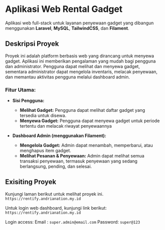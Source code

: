 # Aplikasi Web Rental Gadget

Aplikasi web full-stack untuk layanan penyewaan gadget yang dibangun menggunakan **Laravel**, **MySQL**, **TailwindCSS**, dan **Filament**.

## Deskripsi Proyek

Proyek ini adalah platform berbasis web yang dirancang untuk menyewa gadget. Aplikasi ini memberikan pengalaman yang mudah bagi pengguna dan administrator. Pengguna dapat melihat dan menyewa gadget, sementara administrator dapat mengelola inventaris, melacak penyewaan, dan memantau aktivitas pengguna melalui dashboard admin.

### Fitur Utama:
- **Sisi Pengguna:**
  - **Melihat Gadget:** Pengguna dapat melihat daftar gadget yang tersedia untuk disewa.
  - **Menyewa Gadget:** Pengguna dapat menyewa gadget untuk periode tertentu dan melacak riwayat penyewaannya
  
- **Dashboard Admin (menggunakan Filament):**
  - **Mengelola Gadget:** Admin dapat menambah, memperbarui, atau menghapus item gadget.
  - **Melihat Pesanan & Penyewaan:** Admin dapat melihat semua transaksi penyewaan, termasuk penyewaan yang sedang berlangsung, pending, dan selesai.

## Exisiting Proyek
Kunjungi laman berikut untuk melihat proyek ini.
`https://rentify.andrianation.my.id`

Untuk login web dashboard, kunjungi link berikut:
`https://rentify.andrianation.my.id`

Login access:
Email : `super.admin@email.com`
Password: `super@123`
